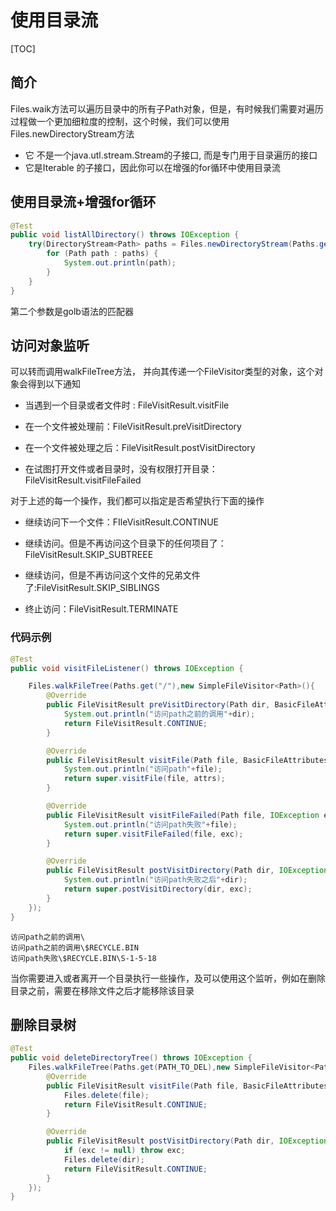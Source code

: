 # 使用目录流

[TOC]

## 简介

Files.waik方法可以遍历目录中的所有子Path对象，但是，有时候我们需要对遍历过程做一个更加细粒度的控制，这个时候，我们可以使用Files.newDirectoryStream方法

- 它	不是一个java.utl.stream.Stream的子接口, 而是专门用于目录遍历的接口
- 它是Iterable 的子接口，因此你可以在增强的for循环中使用目录流

## 使用目录流+增强for循环

```java
@Test
public void listAllDirectory() throws IOException {
    try(DirectoryStream<Path> paths = Files.newDirectoryStream(Paths.get(PATH),"*.java")){
        for (Path path : paths) {
            System.out.println(path);
        }
    }
}
```

第二个参数是golb语法的匹配器

## 访问对象监听

可以转而调用walkFileTree方法， 并向其传递一个FileVisitor类型的对象，这个对象会得到以下通知

- 当遇到一个目录或者文件时 : FileVisitResult.visitFile
- 在一个文件被处理前：FileVisitResult.preVisitDirectory
- 在一个文件被处理之后：FileVisitResult.postVisitDirectory

- 在试图打开文件或者目录时，没有权限打开目录：FileVisitResult.visitFileFailed

对于上述的每一个操作，我们都可以指定是否希望执行下面的操作

- 继续访问下一个文件：FIleVisitResult.CONTINUE
- 继续访问。但是不再访问这个目录下的任何项目了：FileVisitResult.SKIP_SUBTREEE
- 继续访问，但是不再访问这个文件的兄弟文件了:FileVisitResult.SKIP_SIBLINGS

- 终止访问：FileVisitResult.TERMINATE

### 代码示例

```java
@Test
public void visitFileListener() throws IOException {

    Files.walkFileTree(Paths.get("/"),new SimpleFileVisitor<Path>(){
        @Override
        public FileVisitResult preVisitDirectory(Path dir, BasicFileAttributes attrs) throws IOException {
            System.out.println("访问path之前的调用"+dir);
            return FileVisitResult.CONTINUE;
        }

        @Override
        public FileVisitResult visitFile(Path file, BasicFileAttributes attrs) throws IOException {
            System.out.println("访问path"+file);
            return super.visitFile(file, attrs);
        }

        @Override
        public FileVisitResult visitFileFailed(Path file, IOException exc) throws IOException {
            System.out.println("访问path失败"+file);
            return super.visitFileFailed(file, exc);
        }

        @Override
        public FileVisitResult postVisitDirectory(Path dir, IOException exc) throws IOException {
            System.out.println("访问path失败之后"+dir);
            return super.postVisitDirectory(dir, exc);
        }
    });
}
```

```
访问path之前的调用\
访问path之前的调用\$RECYCLE.BIN
访问path失败\$RECYCLE.BIN\S-1-5-18
```

当你需要进入或者离开一个目录执行一些操作，及可以使用这个监听，例如在删除目录之前，需要在移除文件之后才能移除该目录

## 删除目录树

```java
@Test
public void deleteDirectoryTree() throws IOException {
    Files.walkFileTree(Paths.get(PATH_TO_DEL),new SimpleFileVisitor<Path>(){
        @Override
        public FileVisitResult visitFile(Path file, BasicFileAttributes attrs) throws IOException {
            Files.delete(file);
            return FileVisitResult.CONTINUE;
        }

        @Override
        public FileVisitResult postVisitDirectory(Path dir, IOException exc) throws IOException {
            if (exc != null) throw exc;
            Files.delete(dir);
            return FileVisitResult.CONTINUE;
        }
    });
}
```

   